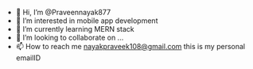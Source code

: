 - 👋 Hi, I’m @Praveennayak877
- 👀 I’m interested in mobile app development
- 🌱 I’m currently learning MERN stack
- 💞️ I’m looking to collaborate on ...
- 📫 How to reach me nayakpraveek108@gmail.com this is my personal emailID

<!---
Praveennayak877/Praveennayak877 is a ✨ special ✨ repository because its `README.md` (this file) appears on your GitHub profile.
You can click the Preview link to take a look at your changes.
--->
